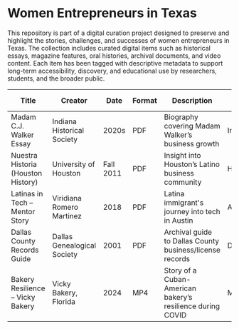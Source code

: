 # Women Entrepreneurs in Texas

This repository is part of a digital curation project designed to preserve and highlight the stories, challenges, and successes of women entrepreneurs in Texas. The collection includes curated digital items such as historical essays, magazine features, oral histories, archival documents, and video content. Each item has been tagged with descriptive metadata to support long-term accessibility, discovery, and educational use by researchers, students, and the broader public.

| Title                               | Creator                    | Date      | Format | Description                                                  | Location       | Tags                            | Access Rights         |
|-------------------------------------|-----------------------------|-----------|--------|--------------------------------------------------------------|----------------|----------------------------------|------------------------|
| Madam C.J. Walker Essay             | Indiana Historical Society | 2020s     | PDF    | Biography covering Madam Walker’s business growth           | Indiana/Dallas | entrepreneur, biography         | Public Domain          |
| Nuestra Historia (Houston History) | University of Houston      | Fall 2011 | PDF    | Insight into Houston’s Latino business community            | Houston        | Latina, salon, entrepreneurship | Educational Use Only   |
| Latinas in Tech – Mentor Story     | Viridiana Romero Martinez  | 2018      | PDF    | Latina immigrant's journey into tech in Austin              | Austin         | tech, startup, Latinas          | Attribution Required   |
| Dallas County Records Guide        | Dallas Genealogical Society| 2001      | PDF    | Archival guide to Dallas County business/license records    | Dallas         | business, license, archive      | Public Domain          |
| Bakery Resilience – Vicky Bakery   | Vicky Bakery, Florida      | 2024      | MP4    | Story of a Cuban-American bakery’s resilience during COVID  | Miami (proxy)  | bakery, COVID-19, resilience    | Creative Commons       |
